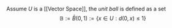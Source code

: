 Assume $U$ is a [[Vector Space]], the *unit ball* is defined as a set
$$\mathbb{B} := \bar B(0, 1) := \{x \in U: d(0, x) \le 1\}$$
